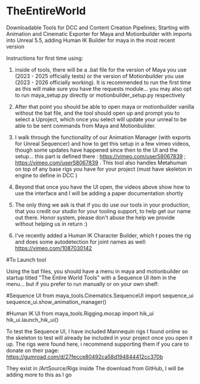 # TheEntireWorld
Downloadable Tools for DCC and Content Creation Pipelines; Starting with Animation and Cinematic Exporter for Maya and Motionbuilder with imports into Unreal 5.5, adding Human IK Builder for maya in the most recent version

Instructions for first time using:

1. inside of tools, there will be a .bat file for the version of Maya you use (2023 - 2025 officially tests) or the version of Motionbuilder you use (2023 - 2026 officially working). It is recommended to run the first time as this will make sure you have the requests module... you may also opt to run maya_setup.py directly or motionbuilder_setup.py respectively
   
2. After that point you should be able to open maya or motionbuilder vanilla without the bat file, and the tool should open up and prompt you to select a Uproject, which once you select will update your unreal to be able to be sent commands from Maya and Motionbuilder.
   
3. I walk through the functionality of our Animation Manager (with exports for Unreal Sequencer) and how to get this setup in a few vimeo videos, though some updates have happened since then to the UI and the setup... this part is defined there : https://vimeo.com/user58067839 ; https://vimeo.com/user58067839 . This tool also handles Metahuman on top of any base rigs you have for your project (must have skeleton in engine to define in DCC )

4. Beyond that once you have the UI open, the videos above show how to use the interface and I will be adding a paper documentation shortly

5. The only thing we ask is that if you do use our tools in your production, that you credit our studio for your tooling support, to help get our name out there. Honor system, please don't abuse the help we provide without helping us in return :)

6. I've recently added a Human IK Character Builder, which t poses the rig and does some autodetection for joint names as well: https://vimeo.com/1087030142

#To Launch tool

Using the bat files, you should have a menu in maya and motionbuilder on startup titled "The Entire World Tools" with a Sequence UI item in the menu... but if you prefer to run manually or on your own shelf:

#Sequence UI
from maya_tools.Cinematics.SequenceUI import sequence_ui
sequence_ui.show_animation_manager()

#Human IK UI
from maya_tools.Rigging.mocap import hik_ui
hik_ui.launch_hik_ui()


To test the Sequence UI, I have included Mannequin rigs I found online so the skeleton to test will already be included in your project once you open it up.
The rigs were found here, i recommend supporting them if you care to donate on their page: https://gumroad.com/d/27fecce80492ca58d194844412cc370b

They exist in /ArtSource/Rigs inside The download from GitHub, I will be adding more to this as I go
